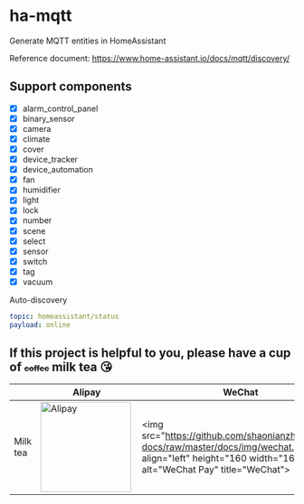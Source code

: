 # ha-mqtt
Generate MQTT entities in HomeAssistant

Reference document: https://www.home-assistant.io/docs/mqtt/discovery/

## Support components
-[x] alarm_control_panel
-[x] binary_sensor
-[x] camera
-[x] climate
-[x] cover
-[x] device_tracker
-[x] device_automation
-[x] fan
-[x] humidifier
-[x] light
-[x] lock
-[x] number
-[x] scene
-[x] select
-[x] sensor
-[x] switch
-[x] tag
-[x] vacuum

Auto-discovery
```yaml
topic: homeassistant/status
payload: online
```

## If this project is helpful to you, please have a cup of <del style="font-size: 14px;">coffee</del> milk tea 😘
| |Alipay|WeChat|
|---|---|---|
Milk tea | <img src="https://github.com/shaonianzhentan/ha-docs/raw/master/docs/img/alipay.png" align="left" height="160" width="160" alt="Alipay" title="alipay"> | <img src="https://github.com/shaonianzhentan/ha-docs/raw/master/docs/img/wechat.png" align="left" height="160 width="160" alt="WeChat Pay" title="WeChat">
